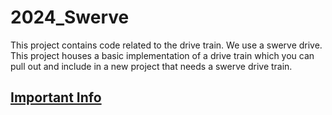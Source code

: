 # 2024_Swerve

This project contains code related to the drive train. We use a swerve drive. This project houses a basic implementation of a drive train which you can pull out and include in a new project that needs a swerve drive train.

## [Important Info](src/main/java/frc/robot/README.md)